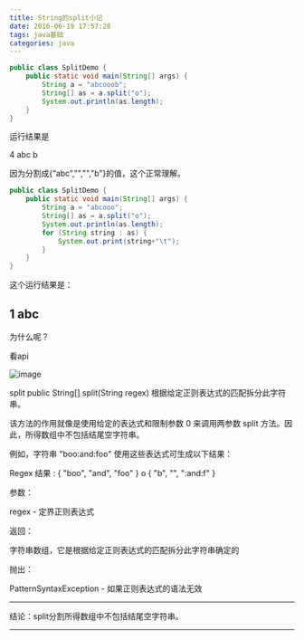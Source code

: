 ```yaml
---
title: String的split小记
date: 2016-06-19 17:57:28
tags: java基础
categories: java
---
```

```java
public class SplitDemo {
    public static void main(String[] args) {
        String a = "abcooob";
        String[] as = a.split("o");
        System.out.println(as.length);
    }
}
```

运行结果是

4
abc            b

因为分割成{“abc”,"","","b"}的值，这个正常理解。

```java
public class SplitDemo {
    public static void main(String[] args) {
        String a = "abcooo";
        String[] as = a.split("o");
        System.out.println(as.length);
        for (String string : as) {
            System.out.print(string+"\t");
        }
    }
}
```
这个运行结果是：

1
abc
---------------------------------------------------------

为什么呢？

看api

![image](http://p5zbw6dku.bkt.clouddn.com/18-3-30/88195363.jpg)



split
public String[] split(String regex)
根据给定正则表达式的匹配拆分此字符串。

该方法的作用就像是使用给定的表达式和限制参数 0 来调用两参数 split 方法。因此，所得数组中不包括结尾空字符串。

例如，字符串 "boo:and:foo" 使用这些表达式可生成以下结果：

Regex	结果
:	{ "boo", "and", "foo" }
o	{ "b", "", ":and:f" }


参数：

regex - 定界正则表达式

返回：

字符串数组，它是根据给定正则表达式的匹配拆分此字符串确定的

抛出：

PatternSyntaxException - 如果正则表达式的语法无效


----------------------------------------------------------------------------------

结论：split分割所得数组中不包括结尾空字符串。

----------------------------------------------------------------------------------